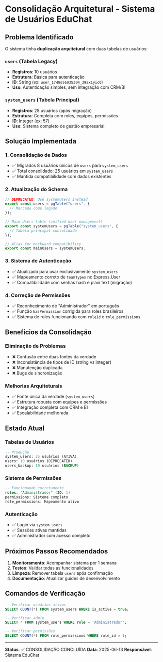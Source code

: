 # Consolidação Arquitetural - Sistema de Usuários EduChat

## Problema Identificado

O sistema tinha **duplicação arquitetural** com duas tabelas de usuários:

### `users` (Tabela Legacy)
- **Registros**: 10 usuários
- **Estrutura**: Básica para autenticação
- **ID**: String (ex: `user_1748656935304_39ax1yic0`)
- **Uso**: Autenticação simples, sem integração com CRM/BI

### `system_users` (Tabela Principal)
- **Registros**: 25 usuários (após migração)
- **Estrutura**: Completa com roles, equipes, permissões
- **ID**: Integer (ex: 57)
- **Uso**: Sistema completo de gestão empresarial

## Solução Implementada

### 1. Consolidação de Dados
- ✅ Migrados 8 usuários únicos de `users` para `system_users`
- ✅ Total consolidado: 25 usuários em `system_users`
- ✅ Mantida compatibilidade com dados existentes

### 2. Atualização do Schema
```typescript
// DEPRECATED: Use systemUsers instead
export const users = pgTable("users", {
  // Marcada como legado
});

// Main Users table (unified user management)
export const systemUsers = pgTable("system_users", {
  // Tabela principal consolidada
});

// Alias for backward compatibility
export const mainUsers = systemUsers;
```

### 3. Sistema de Autenticação
- ✅ Atualizado para usar exclusivamente `system_users`
- ✅ Mapeamento correto de `teamTypes` no Express.User
- ✅ Compatibilidade com senhas hash e plain text (migração)

### 4. Correção de Permissões
- ✅ Reconhecimento de "Administrador" em português
- ✅ Função `hasPermission` corrigida para roles brasileiros
- ✅ Sistema de roles funcionando com `roleId` e `role_permissions`

## Benefícios da Consolidação

### Eliminação de Problemas
- ❌ Confusão entre duas fontes da verdade
- ❌ Inconsistência de tipos de ID (string vs integer)
- ❌ Manutenção duplicada
- ❌ Bugs de sincronização

### Melhorias Arquiteturais
- ✅ Fonte única da verdade (`system_users`)
- ✅ Estrutura robusta com equipes e permissões
- ✅ Integração completa com CRM e BI
- ✅ Escalabilidade melhorada

## Estado Atual

### Tabelas de Usuários
```sql
-- Produção
system_users: 25 usuários (ATIVA)
users: 10 usuários (DEPRECATED)
users_backup: 10 usuários (BACKUP)
```

### Sistema de Permissões
```sql
-- Funcionando corretamente
roles: "Administrador" (ID: 1)
permissions: Sistema completo
role_permissions: Mapeamento ativo
```

### Autenticação
- ✅ Login via `system_users`
- ✅ Sessões ativas mantidas
- ✅ Administrador com acesso completo

## Próximos Passos Recomendados

1. **Monitoramento**: Acompanhar sistema por 1 semana
2. **Testes**: Validar todas as funcionalidades
3. **Limpeza**: Remover tabela `users` após confirmação
4. **Documentação**: Atualizar guides de desenvolvimento

## Comandos de Verificação

```sql
-- Verificar usuários ativos
SELECT COUNT(*) FROM system_users WHERE is_active = true;

-- Verificar admin
SELECT * FROM system_users WHERE role = 'Administrador';

-- Verificar permissões
SELECT COUNT(*) FROM role_permissions WHERE role_id = 1;
```

---
**Status**: ✅ CONSOLIDAÇÃO CONCLUÍDA
**Data**: 2025-06-13
**Responsável**: Sistema EduChat